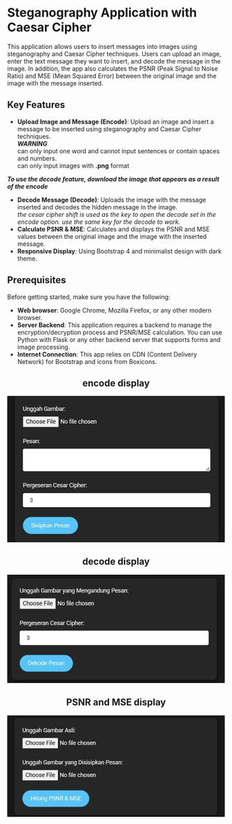 # Steganography Application with Caesar Cipher

This application allows users to insert messages into images using steganography and Caesar Cipher techniques. Users can upload an image, enter the text message they want to insert, and decode the message in the image. In addition, the app also calculates the PSNR (Peak Signal to Noise Ratio) and MSE (Mean Squared Error) between the original image and the image with the message inserted.

## Key Features

- **Upload Image and Message (Encode)**: Upload an image and insert a message to be inserted using steganography and Caesar Cipher techniques. <br>
***WARNING*** <br>
can only input one word and cannot input sentences or contain spaces and numbers. <br>
can only input images with **.png** format <br>

***To use the decode feature, download the image that appears as a result of the encode***
- **Decode Message (Decode)**: Uploads the image with the message inserted and decodes the hidden message in the image. <br>
  *the cesar cipher shift is used as the key to open the decode set in the encode option. use the same key for the decode to work.*
- **Calculate PSNR & MSE**: Calculates and displays the PSNR and MSE values between the original image and the image with the inserted message.
- **Responsive Display**: Using Bootstrap 4 and minimalist design with dark theme.

## Prerequisites

Before getting started, make sure you have the following:

- **Web browser**: Google Chrome, Mozilla Firefox, or any other modern browser.
- **Server Backend**: This application requires a backend to manage the encryption/decryption process and PSNR/MSE calculation. You can use Python with Flask or any other backend server that supports forms and image processing.
- **Internet Connection**: This app relies on CDN (Content Delivery Network) for Bootstrap and icons from Boxicons.

<div align="center">
  <h2>encode display</h2>
</div>

  ![gambar lokal](./perview/encode.png)

  <div align="center">
  <h2>decode display</h2>
</div>

  ![gambar lokal](./perview/decode.png)

  <div align="center">
  <h2>PSNR and MSE display</h2>
</div>

  ![gambar lokal](./perview/count.png)

